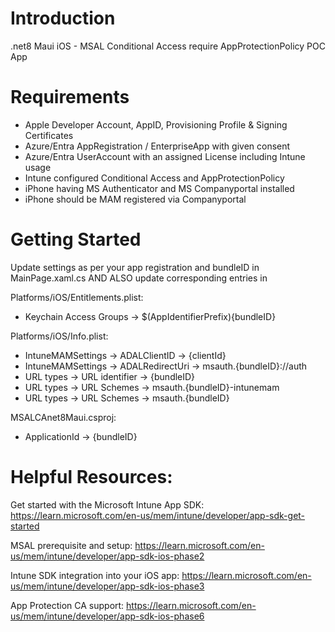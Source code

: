 # Introduction 
.net8 Maui iOS - MSAL Conditional Access require AppProtectionPolicy POC App

# Requirements
- Apple Developer Account, AppID, Provisioning Profile & Signing Certificates
- Azure/Entra AppRegistration / EnterpriseApp with given consent
- Azure/Entra UserAccount with an assigned License including Intune usage
- Intune configured Conditional Access and AppProtectionPolicy
- iPhone having MS Authenticator and MS Companyportal installed
- iPhone should be MAM registered via Companyportal

# Getting Started
Update settings as per your app registration and bundleID in MainPage.xaml.cs 
AND ALSO update corresponding entries in

Platforms/iOS/Entitlements.plist:
- Keychain Access Groups -> $(AppIdentifierPrefix){bundleID}

Platforms/iOS/Info.plist:
- IntuneMAMSettings -> ADALClientID -> {clientId}
- IntuneMAMSettings -> ADALRedirectUri -> msauth.{bundleID}://auth
- URL types -> URL identifier -> {bundleID}
- URL types -> URL Schemes -> msauth.{bundleID}-intunemam
- URL types -> URL Schemes -> msauth.{bundleID}

MSALCAnet8Maui.csproj:
- ApplicationId -> {bundleID}

# Helpful Resources:
Get started with the Microsoft Intune App SDK:
https://learn.microsoft.com/en-us/mem/intune/developer/app-sdk-get-started

MSAL prerequisite and setup:
https://learn.microsoft.com/en-us/mem/intune/developer/app-sdk-ios-phase2

Intune SDK integration into your iOS app:
https://learn.microsoft.com/en-us/mem/intune/developer/app-sdk-ios-phase3

App Protection CA support:
https://learn.microsoft.com/en-us/mem/intune/developer/app-sdk-ios-phase6
